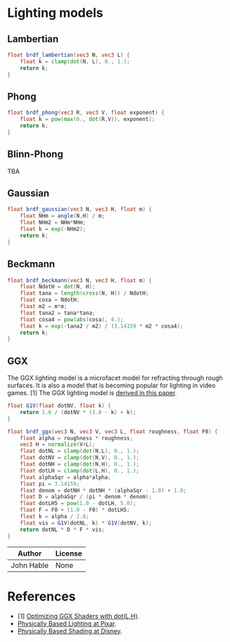 # Lighting models

## Lambertian

```glsl
float brdf_lambertian(vec3 N, vec3 L) {
    float k = clamp(dot(N, L), 0., 1.);
    return k;
}
```

## Phong

```glsl
float brdf_phong(vec3 R, vec3 V, float exponent) {
    float k = pow(max(0., dot(R,V)), exponent);
    return k;
}
```

## Blinn-Phong

TBA

## Gaussian

```glsl
float brdf_gaussian(vec3 N, vec3 H, float m) {
    float NHm = angle(N,H) / m;
    float NHm2 = NHm*NHm;
    float k = exp(-NHm2);
    return k;
}
```

## Beckmann

```glsl
float brdf_beckmann(vec3 N, vec3 H, float m) {
    float NdotH = dot(N, H);
    float tana = length(cross(N, H)) / NdotH;
    float cosa = NdotH;
    float m2 = m*m;
    float tana2 = tana*tana;
    float cosa4 = pow(abs(cosa), 4.);
    float k = exp(-tana2 / m2) / (3.14159 * m2 * cosa4);
    return k;
}
```

## GGX

The GGX lighting model is a microfacet model for refracting through rough surfaces. It is also a model that is becoming popular for lighting in video games. [1] The GGX lighting model is [derived in this paper](http://www.cs.cornell.edu/~srm/publications/EGSR07-btdf.pdf).

```glsl
float G1V(float dotNV, float k) {
    return 1.0 / (dotNV * (1.0 - k) + k);
}

float brdf_ggx(vec3 N, vec3 V, vec3 L, float roughness, float F0) {
    float alpha = roughness * roughness;
    vec3 H = normalize(V+L);
    float dotNL = clamp(dot(N,L), 0., 1.);
    float dotNV = clamp(dot(N,V), 0., 1.);
    float dotNH = clamp(dot(N,H), 0., 1.);
    float dotLH = clamp(dot(L,H), 0., 1.);
    float alphaSqr = alpha*alpha;
    float pi = 3.14159;
    float denom = dotNH * dotNH * (alphaSqr - 1.0) + 1.0;
    float D = alphaSqr / (pi * denom * denom);
    float dotLH5 = pow(1.0 - dotLH, 5.0);
    float F = F0 + (1.0 - F0) * dotLH5;
    float k = alpha / 2.0;
    float vis = G1V(dotNL, k) * G1V(dotNV, k);
    return dotNL * D * F * vis;
}
```

|Author|License|
|--|--|
|John Hable|None|

# References

* [1] [Optimizing GGX Shaders with dot(L,H)](http://filmicworlds.com/blog/optimizing-ggx-shaders-with-dotlh/).
 * [Physically Based Lighting at Pixar](https://blog.selfshadow.com/publications/s2013-shading-course/pixar/s2013_pbs_pixar_notes.pdf).
 * [Physically Based Shading at Disney](https://neil3d.github.io/assets/pdf/s2012_pbs_disney_brdf_notes_v3.pdf).